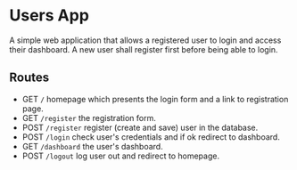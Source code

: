 # Users App

A simple web application that allows a registered user to login and access their dashboard.
A new user shall register first before being able to login. 

## Routes

* GET `/` homepage which presents the login form and a link to registration page.
* GET `/register` the registration form.
* POST `/register` register (create and save) user in the database.
* POST `/login` check user's credentials and if ok redirect to dashboard.
* GET `/dashboard` the user's dashboard.
* POST `/logout` log user out and redirect to homepage.